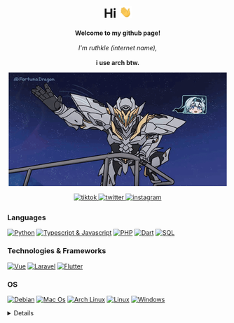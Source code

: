 <h1 align="center">Hi <img src="https://github.com/FujiwaraChoki/FujiwaraChoki/blob/main/assets/238178097-766d336d-b87d-44ba-807c-c51de2bc6b4d.gif" width="28px" alt="👋"></h1>

<p align="center">
    <b>Welcome to my github page!</b><br><br>
    <i>
        I'm ruthkle (internet name), <br>
    </i><br>
    <b>i use arch btw.</b>
</p>

<p align="center">
  <img src="https://github.com/voidkle/voidkle/blob/main/honkai-star-rail.gif?raw=true" alt="Honkai Star Rail GIF">
</p>


<div align="center">
<a href="https://tiktok.com/@ruthkle" target="_blank">
<img src="https://img.shields.io/badge/Tiktok-%2324292e.svg?&style=for-the-badge&logo=tiktok&logoColor=white" alt=tiktok style="margin-bottom: 5px;" />
</a>
<a href="https://twitter.com/voidpluss" target="_blank">
<img src="https://img.shields.io/badge/twitter-%2324292e.svg?&style=for-the-badge&logo=x&logoColor=white" alt=twitter style="margin-bottom: 5px;" />
</a>
<a href="https://www.instagram.com/kzaryzn" target="_blank">
<img src="https://img.shields.io/badge/instagram-a500b7.svg?&style=for-the-badge&logo=instagram&logoColor=white" alt=instagram style="margin-bottom: 5px;" />
</a>
</div>

### Languages
[![Python](https://img.shields.io/badge/python-black?style=for-the-badge&logo=python)](https://www.python.org/)
[![Typescript & Javascript](https://img.shields.io/badge/typescript-black?style=for-the-badge&logo=typescript)](https://www.typescriptlang.org)
[![PHP](https://img.shields.io/badge/php-black?style=for-the-badge&logo=php)](https://www.php.net)
[![Dart](https://img.shields.io/badge/dart-black?style=for-the-badge&logo=dart)](https://dart.dev/)
[![SQL](https://img.shields.io/badge/sql-black?style=for-the-badge&logo=postgresql)](https://www.postgresql.org/)

### Technologies & Frameworks
[![Vue](https://img.shields.io/badge/Vue-black?style=for-the-badge&logo=vue.js)](https://vuejs.org/)
[![Laravel](https://img.shields.io/badge/laravel-black?style=for-the-badge&logo=laravel)](https://laravel.com/)
[![Flutter](https://img.shields.io/badge/flutter-black?style=for-the-badge&logo=flutter)](https://flutter.dev/)

### OS
[![Debian](https://img.shields.io/badge/Debian%20based%20linux%20(ubuntu/mint/etc)-black?style=for-the-badge&logo=debian)](https://debian.org/)
[![Mac Os](https://img.shields.io/badge/mac%20os-black?style=for-the-badge&logo=apple)](https://www.apple.com/id/macos/)
[![Arch Linux](https://img.shields.io/badge/arch%20linux-black?style=for-the-badge&logo=archlinux)](https://archlinux.org/)
[![Linux](https://img.shields.io/badge/linux-black?style=for-the-badge&logo=Linux)](https://linux.org/)
[![Windows](https://img.shields.io/badge/Windows-black?style=for-the-badge&logo=Windows)](https://www.microsoft.com/en-us/windows)

<details>
<p align="center">
  <a href="https://github.com/voidkle">
    <img src="http://github-profile-summary-cards.vercel.app/api/cards/profile-details?username=voidkle&theme=transparent" />
  </a>
  <a href="https://github.com/voidkle">
    <img src="https://github-readme-streak-stats.herokuapp.com/?user=voidkle&hide_border=true&card_width=338&theme=transparent" />
  </a>
  <a href="https://github.com/voidkle">
    <img src="http://github-profile-summary-cards.vercel.app/api/cards/stats?username=voidkle&theme=transparent" />
  </a>
</p>
<table><tr><td align="top" width="33%">



### Frontend  
<div align="center">  
<a href="https://reactjs.org/" target="_blank"><img style="margin: 10px" src="https://profilinator.rishav.dev/skills-assets/react-original-wordmark.svg" alt="React" height="50" /></a>  
<a href="https://getbootstrap.com/docs/3.4/javascript/" target="_blank"><img style="margin: 10px" src="https://profilinator.rishav.dev/skills-assets/bootstrap-plain.svg" alt="Bootstrap" height="50" /></a>  
<a href="https://www.w3schools.com/css/" target="_blank"><img style="margin: 10px" src="https://profilinator.rishav.dev/skills-assets/css3-original-wordmark.svg" alt="CSS3" height="50" /></a>  
<a href="https://en.wikipedia.org/wiki/HTML5" target="_blank"><img style="margin: 10px" src="https://profilinator.rishav.dev/skills-assets/html5-original-wordmark.svg" alt="HTML5" height="50" /></a>  
<a href="https://www.electronjs.org/" target="_blank"><img style="margin: 10px" src="https://profilinator.rishav.dev/skills-assets/electron-original.svg" alt="Electron" height="50" /></a>  
<a href="https://www.javascript.com/" target="_blank"><img style="margin: 10px" src="https://profilinator.rishav.dev/skills-assets/javascript-original.svg" alt="JavaScript" height="50" /></a>  
<a href="https://www.typescriptlang.org/" target="_blank"><img style="margin: 10px" src="https://profilinator.rishav.dev/skills-assets/typescript-original.svg" alt="TypeScript" height="50" /></a>
</div>

</td><td valign="top" width="33%">



### Backend  
<div align="center">   
<a href="https://www.javascript.com/" target="_blank"><img style="margin: 10px" src="https://profilinator.rishav.dev/skills-assets/javascript-original.svg" alt="JavaScript" height="50" /></a>  
<a href="https://www.typescriptlang.org/" target="_blank"><img style="margin: 10px" src="https://profilinator.rishav.dev/skills-assets/typescript-original.svg" alt="TypeScript" height="50" /></a>  
<a href="https://www.php.net/" target="_blank"><img style="margin: 10px" src="https://profilinator.rishav.dev/skills-assets/php-original.svg" alt="PHP" height="50" /></a>  
<a href="https://www.mongodb.com/" target="_blank"><img style="margin: 10px" src="https://profilinator.rishav.dev/skills-assets/mongodb-original-wordmark.svg" alt="MongoDB" height="50" /></a>  
<a href="https://nodejs.org/" target="_blank"><img style="margin: 10px" src="https://profilinator.rishav.dev/skills-assets/nodejs-original-wordmark.svg" alt="Node.js" height="50" /></a>  
<a href="https://www.linux.org/" target="_blank"><img style="margin: 10px" src="https://profilinator.rishav.dev/skills-assets/linux-original.svg" alt="Linux" height="50" /></a>  
<a href="https://www.python.org/" target="_blank"><img style="margin: 10px" src="https://profilinator.rishav.dev/skills-assets/python-original.svg" alt="Python" height="50" /></a>  
<a href="https://github.com/" target="_blank"><img style="margin: 10px" src="https://profilinator.rishav.dev/skills-assets/git-scm-icon.svg" alt="Git" height="50" /></a>  
<a href="https://www.gnu.org/software/bash/" target="_blank"><img style="margin: 10px" src="https://profilinator.rishav.dev/skills-assets/gnu_bash-icon.svg" alt="Bash" height="50" /></a>  
<a href="https://www.mysql.com/" target="_blank"><img style="margin: 10px" src="https://profilinator.rishav.dev/skills-assets/mysql-original-wordmark.svg" alt="MySQL" height="50" /></a>  
<a href="https://docs.microsoft.com/en-us/dotnet/csharp/" target="_blank"><img style="margin: 10px" src="https://profilinator.rishav.dev/skills-assets/csharp-original.svg" alt="C#" height="50" /></a>  
<a href="https://www.java.com/" target="_blank"><img style="margin: 10px" src="https://profilinator.rishav.dev/skills-assets/java-original-wordmark.svg" alt="Java" height="50" /></a>  
<a href="https://nextjs.org/" target="_blank"><img style="margin: 10px" src="https://profilinator.rishav.dev/skills-assets/nextjs.png" alt="NextJS" height="50" /></a> 
<a href="http://cppreference.com" target="_blank"><img style="margin: 10px" src="https://upload.wikimedia.org/wikipedia/commons/thumb/1/18/ISO_C%2B%2B_Logo.svg/800px-ISO_C%2B%2B_Logo.svg.png" alt="C++" height="50"</a>
</div>

</td></tr></table>  

<br/>

<br/>  

</details>
